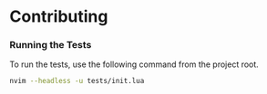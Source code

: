 # Contributing

### Running the Tests

To run the tests, use the following command from the project root.

```bash
nvim --headless -u tests/init.lua
